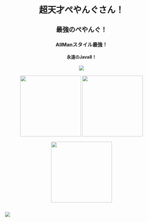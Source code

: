 <h1 align="center">超天才ぺやんぐさん！</h1>
<h2 align="center">最強のぺやんぐ！</h2>
<h3 align="center">AllManスタイル最強！</h3>
<h4 align="center">永遠のJava8！</h4>
<p align="center">
  <a href="https://github.com/antonkomarev/github-profile-views-counter"><img align="center" src="https://komarev.com/ghpvc/?username=peyang-Celeron&style=flat-square"></a>
  <br>
  <br>
  <a href="https://github.com/anuraghazra/github-readme-stats"><img align="center" src="https://github-readme-stats.vercel.app/api?username=peyang-Celeron&show_icons=true&theme=tokyonight" height="200"></a>
  <a href="https://github.com/anuraghazra/github-readme-stats"><img align="center" src="https://github-readme-stats.vercel.app/api/top-langs?username=peyang-Celeron&show_icons=true&theme=tokyonight&hide=shell" height="200"></a>
  <br>
  <br>
    <a href="https://github.com/anuraghazra/github-readme-stats"><img align="center" src="https://github-readme-stats.vercel.app/api/pin/?username=peyang-Celeron&repo=PeyangSuperbAntiCheat&theme=tokyonight" height="200"></a>
  <br>
  <br>
  
  <a href="mailto:contact@mail.peya.tokyo"><img align="center" src="https://img.shields.io/static/v1?label=Contact&message=contact@mail.peya.tokyo&color=success&style=flat-square"></a>
</p>
